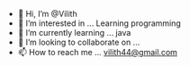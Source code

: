 - 👋 Hi, I’m @Vilith
- 👀 I’m interested in ... Learning programming
- 🌱 I’m currently learning ... java
- 💞️ I’m looking to collaborate on ...
- 📫 How to reach me ... vilith44@gmail.com

<!---
Vilith/Vilith is a ✨ special ✨ repository because its `README.md` (this file) appears on your GitHub profile.
You can click the Preview link to take a look at your changes.
--->
